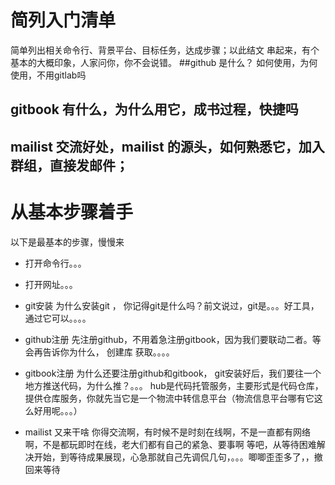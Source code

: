 
# 简列入门清单
简单列出相关命令行、背景平台、目标任务，达成步骤；以此结文
串起来，有个基本的大概印象，人家问你，你不会说错。
##github 是什么？ 如何使用，为何使用，不用gitlab吗
## gitbook 有什么，为什么用它，成书过程，快捷吗
## mailist 交流好处，mailist 的源头，如何熟悉它，加入群组，直接发邮件；


# 从基本步骤着手


以下是最基本的步骤，慢慢来
- 打开命令行。。。
- 打开网址。。。
- git安装
  为什么安装git ， 你记得git是什么吗？前文说过，git是。。。好工具，通过它可以。。。。
- github注册
  先注册github，不用着急注册gitbook，因为我们要联动二者。等会再告诉你为什么，
  创建库
  获取。。。。
  
- gitbook注册
为什么还要注册github和gitbook， git安装好后，我们要往一个地方推送代码，为什么推？。。。
hub是代码托管服务，主要形式是代码仓库，提供仓库服务，你就先当它是一个物流中转信息平台（物流信息平台哪有它这么好用呢。。。）
- mailist 又来干啥
  你得交流啊，有时候不是时刻在线啊，不是一直都有网络啊，不是都玩即时在线，老大们都有自己的紧急、要事啊
  等吧，从等待困难解决开始，到等待成果展现，心急那就自己先调侃几句，。。。唧唧歪歪多了，，撤回来等待
  

